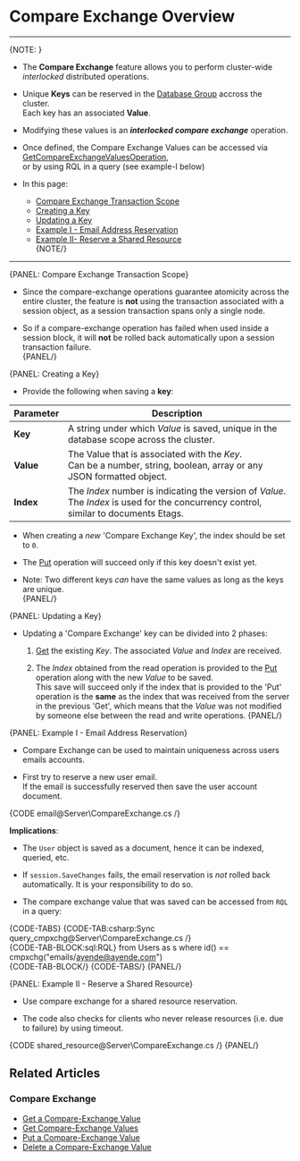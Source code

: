 # Compare Exchange Overview 
---

{NOTE: }

* The **Compare Exchange** feature allows you to perform cluster-wide _interlocked_ distributed operations.  

* Unique **Keys** can be reserved in the [Database Group](../../../studio/database/settings/manage-database-group) accross the cluster.  
  Each key has an associated **Value**.  

* Modifying these values is an ***interlocked compare exchange*** operation.  

* Once defined, the Compare Exchange Values can be accessed via [GetCompareExchangeValuesOperation](../../../client-api/operations/compare-exchange/get-compare-exchange-values),  
  or by using RQL in a query (see example-I below)  

* In this page:  
  * [Compare Exchange Transaction Scope](../../../client-api/operations/compare-exchange/overview#compare-exchange-transaction-scope)  
  * [Creating a Key](../../../client-api/operations/compare-exchange/overview#creating-a-key)  
  * [Updating a Key](../../../client-api/operations/compare-exchange/overview#updating-a-key)  
  * [Example I - Email Address Reservation](../../../client-api/operations/compare-exchange/overview#example-i---email-address-reservation)  
  * [Example II- Reserve a Shared Resource](../../../client-api/operations/compare-exchange/overview#example-ii---reserve-a-shared-resource)  
{NOTE/}

---

{PANEL: Compare Exchange Transaction Scope}

* Since the compare-exchange operations guarantee atomicity across the entire cluster, 
  the feature is **not** using the transaction associated with a session object, as a session transaction spans only a single node.  

* So if a compare-exchange operation has failed when used inside a session block, it will **not** be rolled back automatically upon a session transaction failure.  
{PANEL/}

{PANEL: Creating a Key}

* Provide the following when saving a **key**:

| Parameter | Description |
| ------------- | ---- |
| **Key** | A string under which _Value_ is saved, unique in the database scope across the cluster. |
| **Value** | The Value that is associated with the _Key_. <br/>Can be a number, string, boolean, array or any JSON formatted object. |
| **Index** | The _Index_ number is indicating the version of _Value_.<br/>The _Index_ is used for the concurrency control, similar to documents Etags. |

* When creating a _new_ 'Compare Exchange Key', the index should be set to `0`.  

* The [Put](../../../client-api/operations/compare-exchange/put-compare-exchange-value) operation will succeed only if this key doesn't exist yet.  

* Note: Two different keys _can_ have the same values as long as the keys are unique.  
{PANEL/}

{PANEL: Updating a Key}

* Updating a 'Compare Exchange' key can be divided into 2 phases:

  1. [Get](../../../client-api/operations/compare-exchange/get-compare-exchange-value) the existing _Key_. The associated _Value_ and _Index_ are received.  

  2. The _Index_ obtained from the read operation is provided to the [Put](../../../client-api/operations/compare-exchange/put-compare-exchange-value) operation along with the new _Value_ to be saved.  
     This save will succeed only if the index that is provided to the 'Put' operation is the **same** as the index that was received from the server in the previous 'Get', 
     which means that the _Value_ was not modified by someone else between the read and write operations.
{PANEL/}

{PANEL: Example I - Email Address Reservation}  

* Compare Exchange can be used to maintain uniqueness across users emails accounts.  

* First try to reserve a new user email.  
  If the email is successfully reserved then save the user account document.  

{CODE email@Server\CompareExchange.cs /}  

**Implications**:

* The `User` object is saved as a document, hence it can be indexed, queried, etc.  

* If `session.SaveChanges` fails, the email reservation is _not_ rolled back automatically. It is your responsibility to do so.  

* The compare exchange value that was saved can be accessed from `RQL` in a query:  

{CODE-TABS}
{CODE-TAB:csharp:Sync query_cmpxchg@Server\CompareExchange.cs /}  
{CODE-TAB-BLOCK:sql:RQL}
from Users as s where id() == cmpxchg("emails/ayende@ayende.com")  
{CODE-TAB-BLOCK/}
{CODE-TABS/}
{PANEL/}

{PANEL: Example II - Reserve a Shared Resource}  

* Use compare exchange for a shared resource reservation.  

* The code also checks for clients who never release resources (i.e. due to failure) by using timeout.  

{CODE shared_resource@Server\CompareExchange.cs /}
{PANEL/}

## Related Articles

### Compare Exchange

- [Get a Compare-Exchange Value](../../../client-api/operations/compare-exchange/get-compare-exchange-value)
- [Get Compare-Exchange Values](../../../client-api/operations/compare-exchange/get-compare-exchange-values)
- [Put a Compare-Exchange Value](../../../client-api/operations/compare-exchange/delete-compare-exchange-value)
- [Delete a Compare-Exchange Value](../../../client-api/operations/compare-exchange/delete-compare-exchange-value)
